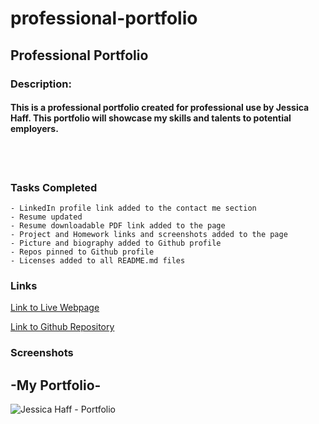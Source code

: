 # professional-portfolio

## Professional Portfolio

### Description:
#### This is a professional portfolio created for professional use by Jessica Haff. This portfolio will showcase my skills and talents to potential employers.

<br>
<br>

### Tasks Completed
```
- LinkedIn profile link added to the contact me section
- Resume updated
- Resume downloadable PDF link added to the page
- Project and Homework links and screenshots added to the page
- Picture and biography added to Github profile
- Repos pinned to Github profile
- Licenses added to all README.md files
```

### Links
[Link to Live Webpage](https://jesshaff.github.io/professional-portfolio/) 

[Link to Github Repository](https://github.com/jesshaff/professional-portfolio)

### Screenshots
## -My Portfolio-

![Jessica Haff - Portfolio](assets/images/Portfolio-Jessica-Haff.gif)
